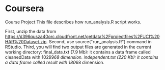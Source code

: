 # Coursera
Course Project
This file describes how run_analysis.R script works.

First, unzip the data from https://d396qusza40orc.cloudfront.net/getdata%2Fprojectfiles%2FUCI%20HAR%20Dataset.zip.
Second, use source("run_analysis.R") command in RStudio.
Third, you will find two output files are generated in the current working directory:
final_data.txt (7.9 Mb): it contains a data frame called cleanedData with 10299*68 dimension.
independent.txt (220 Kb): it contains a data frame called result with 180*68 dimension.
